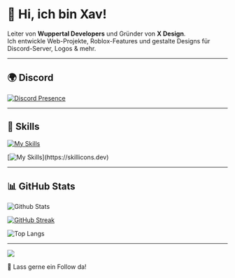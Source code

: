 # 👋 Hi, ich bin Xav!

Leiter von **Wuppertal Developers** und Gründer von **X Design**.  
Ich entwickle Web-Projekte, Roblox-Features und gestalte Designs für Discord-Server, Logos & mehr.

---

## 🌍 Discord
[![Discord Presence](https://lanyard.cnrad.dev/api/1254079221811118120)](https://discord.com/users/1254079221811118120)

---

## 🚀 Skills  
[![My Skills](https://skillicons.dev/icons?i=js,html,css,py)](https://skillicons.dev)

[![My Skills](https://skillicons.dev/icons?i=pycharm,webstorm,vscode,discord,bots,windows,)](https://skillicons.dev)

---

## 📊 GitHub Stats
![Github Stats](https://github-readme-stats.vercel.app/api?username=xavoyx&show_icons=true&theme=tokyonight) 

[![GitHub Streak](https://streak-stats.demolab.com?user=xavoyx&theme=tokyonight)](https://git.io/streak-stats)

![Top Langs](https://github-readme-stats.vercel.app/api/top-langs/?username=xavoyx&layout=compact&theme=tokyonight) 

---

[![](https://visitcount.itsvg.in/api?id=Pylora&label=Profile%20Views&color=0&icon=0&pretty=false)](https://visitcount.itsvg.in)

🌟 Lass gerne ein Follow da!

